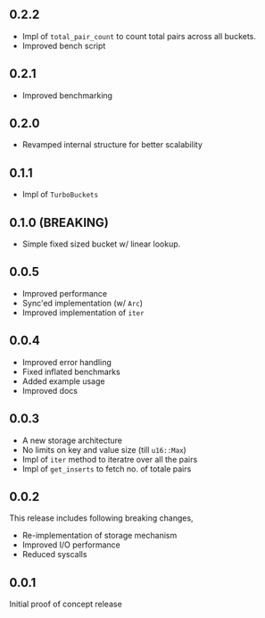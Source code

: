 ## 0.2.2

- Impl of `total_pair_count` to count total pairs across all buckets.
- Improved bench script

## 0.2.1

- Improved benchmarking

## 0.2.0

- Revamped internal structure for better scalability

## 0.1.1

- Impl of `TurboBuckets`

## 0.1.0 (BREAKING)

- Simple fixed sized bucket w/ linear lookup.

## 0.0.5

- Improved performance
- Sync'ed implementation (w/ `Arc`)
- Improved implementation of `iter`

## 0.0.4

- Improved error handling
- Fixed inflated benchmarks
- Added example usage
- Improved docs

## 0.0.3

- A new storage architecture
- No limits on key and value size (till `u16::Max`)
- Impl of `iter` method to iteratre over all the pairs
- Impl of `get_inserts` to fetch no. of totale pairs

## 0.0.2

This release includes following breaking changes,

- Re-implementation of storage mechanism
- Improved I/O performance
- Reduced syscalls

## 0.0.1

Initial proof of concept release
